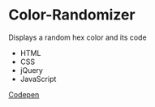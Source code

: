 # Color-Randomizer
Displays a random hex color and its code  

* HTML  
* CSS  
* jQuery  
* JavaScript  

[Codepen](https://codepen.io/n-kr/full/qwBmJO)

